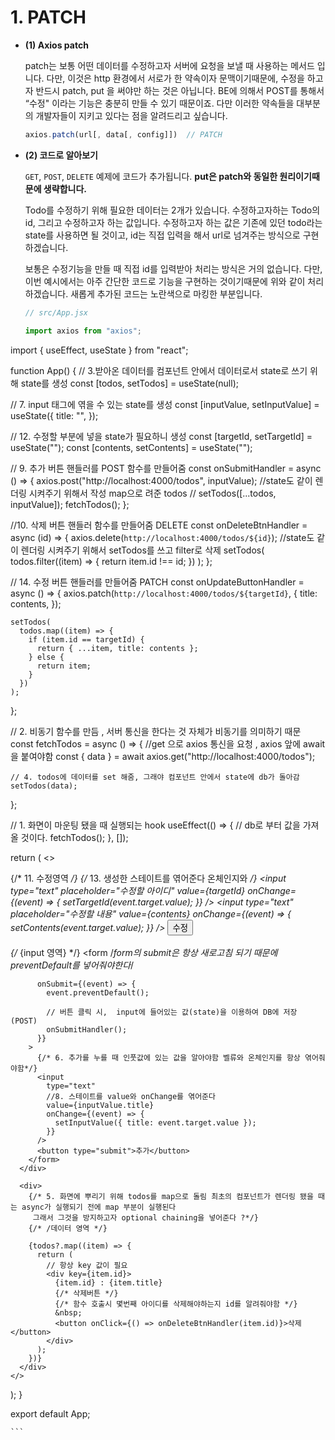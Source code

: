 
# 1. PATCH

-   **(1) Axios patch**
    
    patch는 보통 어떤 데이터를 수정하고자 서버에 요청을 보낼 때 사용하는 메서드 입니다. 다만, 이것은 http 환경에서 서로가 한 약속이자 문맥이기때문에, 수정을 하고자 반드시 patch, put 을 써야만 하는 것은 아닙니다. BE에 의해서 POST를 통해서 “수정" 이라는 기능은 충분히 만들 수 있기 때문이죠. 다만 이러한 약속들을 대부분의 개발자들이 지키고 있다는 점을 알려드리고 싶습니다.
    
    ```jsx
    axios.patch(url[, data[, config]])  // PATCH
    ```
    
-   **(2) 코드로 알아보기**
    
    `GET`, `POST`, `DELETE` 예제에 코드가 추가됩니다. **put은 patch와 동일한 원리이기때문에 생략합니다.**
    
    Todo를 수정하기 위해 필요한 데이터는 2개가 있습니다. 수정하고자하는 Todo의 id, 그리고 수정하고자 하는 값입니다. 수정하고자 하는 값은 기존에 있던 todo라는 state를 사용하면 될 것이고, id는 직접 입력을 해서 url로 넘겨주는 방식으로 구현하겠습니다.
    
    보통은 수정기능을 만들 때 직접 id를 입력받아 처리는 방식은 거의 없습니다. 다만, 이번 예시에서는 아주 간단한 코드로 기능을 구현하는 것이기때문에 위와 같이 처리하겠습니다. 새롭게 추가된 코드는 노란색으로 마킹한 부분입니다.
    
    ```jsx
    // src/App.jsx
    
    import axios from "axios";
import { useEffect, useState } from "react";

function App() {
  // 3.받아온 데이터를  컴포넌트 안에서 데이터로서 state로 쓰기 위해 state를 생성
  const [todos, setTodos] = useState(null);

  // 7. input 태그에 엮을 수 있는 state를 생성
  const [inputValue, setInputValue] = useState({
    title: "",
  });

  // 12. 수정할 부분에 넣을 state가 필요하니 생성
  const [targetId, setTargetId] = useState("");
  const [contents, setContents] = useState("");

  // 9. 추가 버튼 핸들러를 POST 함수를 만들어줌
  const onSubmitHandler = async () => {
    axios.post("http://localhost:4000/todos", inputValue);
    //state도 같이 렌더링 시켜주기 위해서 작성 map으로 려준 todos
    // setTodos([...todos, inputValue]);
    fetchTodos();
  };

  //10. 삭제 버튼 핸들러 함수를 만들어줌 DELETE
  const onDeleteBtnHandler = async (id) => {
    axios.delete(`http://localhost:4000/todos/${id}`);
    //state도 같이 렌더링 시켜주기 위해서 setTodos를 쓰고 filter로 삭제
    setTodos(
      todos.filter((item) => {
        return item.id !== id;
      })
    );
  };

  // 14. 수정 버튼 핸들러를 만들어줌 PATCH
  const onUpdateButtonHandler = async () => {
    axios.patch(`http://localhost:4000/todos/${targetId}`, {
      title: contents,
    });

    setTodos(
      todos.map((item) => {
        if (item.id == targetId) {
          return { ...item, title: contents };
        } else {
          return item;
        }
      })
    );
  };

  // 2. 비동기 함수를 만듬 , 서버 통신을 한다는 것 자체가 비동기를 의미하기 때문
  const fetchTodos = async () => {
    //get 으로 axios 통신을 요청 , axios 앞에 await을 붙여야함
    const { data } = await axios.get("http://localhost:4000/todos");

    // 4. todos에 데이터를 set 해줌, 그래야 컴포넌트 안에서 state에 db가 돌아감
    setTodos(data);
  };

  // 1. 화면이 마운팅 됐을 때 실행되는 hook
  useEffect(() => {
    // db로 부터 값을 가져올 것이다.
    fetchTodos();
  }, []);

  return (
    <>
      <div>
        {/* 11. 수정영역 */}
        {/* 13. 생성한 스테이트를 엮어준다 온체인지와  */}
        <input
          type="text"
          placeholder="수정할 아이디"
          value={targetId}
          onChange={(event) => {
            setTargetId(event.target.value);
          }}
        />
        <input
          type="text"
          placeholder="수정할 내용"
          value={contents}
          onChange={(event) => {
            setContents(event.target.value);
          }}
        />
        <button onClick={onUpdateButtonHandler}>수정</button>
        <br />
        <br />
      </div>
      <div>
        {/* {input 영역} */}
        <form
          /*form의 submit은 항상 새로고침 되기 때문에 preventDefault를 넣어줘야한다*/

          onSubmit={(event) => {
            event.preventDefault();

            // 버튼 클릭 시,  input에 들어있는 값(state)을 이용하여 DB에 저장 (POST)
            onSubmitHandler();
          }}
        >
          {/* 6. 추가를 누를 때 인풋값에 있는 값을 알아야함 벨류와 온체인지를 항상 엮어줘야함*/}
          <input
            type="text"
            //8. 스테이트를 value와 onChange를 엮어준다
            value={inputValue.title}
            onChange={(event) => {
              setInputValue({ title: event.target.value });
            }}
          />
          <button type="submit">추가</button>
        </form>
      </div>

      <div>
        {/* 5. 화면에 뿌리기 위해 todos를 map으로 돌림 최초의 컴포넌트가 렌더링 됐을 때는 async가 실행되기 전에 map 부분이 실행된다
         그래서 그것을 방지하고자 optional chaining을 넣어준다 ?*/}
        {/* /데이터 영역 */}

        {todos?.map((item) => {
          return (
            // 항상 key 값이 필요
            <div key={item.id}>
              {item.id} : {item.title}
              {/* 삭제버튼 */}
              {/* 함수 호출시 몇번째 아이디를 삭제해야하는지 id를 알려줘야함 */}
              &nbsp;
              <button onClick={() => onDeleteBtnHandler(item.id)}>삭제</button>
            </div>
          );
        })}
      </div>
    </>
  );
}

export default App;
    
    ```

